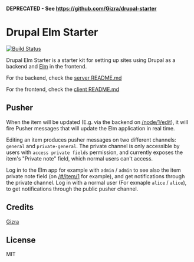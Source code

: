 **DEPRECATED - See https://github.com/Gizra/drupal-starter**

# Drupal Elm Starter

[![Build Status](https://travis-ci.org/Gizra/drupal-elm-starter.svg?branch=master)](https://travis-ci.org/Gizra/drupal-elm-starter)

Drupal Elm Starter is a starter kit for setting up sites using Drupal as a backend and [Elm](http://elm-lang.org/) in the frontend.

For the backend, check the [server README.md](https://github.com/Gizra/drupal-elm-starter/blob/master/server/README.md)

For the frontend, check the [client README.md](https://github.com/Gizra/drupal-elm-starter/blob/master/client/README.md)

## Pusher
When the item will be updated (E.g. via the backend on 
[/node/1/edit](http://localhost/drupal-elm-starter/server/www/node/1/edit)), 
it will fire Pusher messages that will update the Elm application in real time.

Editing an item produces pusher messages on two different channels: `general` 
and `private-general`. The private channel is only accessible by users with 
`access private fields` permission, and currently exposes the item's "Private 
note" field, which normal users can't access. 

Log in to the Elm app for example with `admin` / `admin` to see also the item
private note field (on [/#/item/1](http://localhost:3000/#/item/1) for 
example), and get notifications through the private channel.
Log in with a normal user (For exmaple `alice` / `alice`), to get notifications
through the public pusher channel.
 
## Credits

[Gizra](https://gizra.com)

## License

MIT

